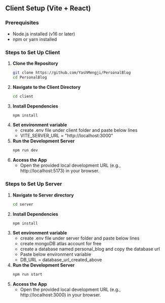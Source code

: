 ## Client Setup (Vite + React)

### Prerequisites
- Node.js installed (v16 or later)
- npm or yarn installed

### Steps to Set Up Client

1. **Clone the Repository**  
   ```sh
   git clone https://github.com/YashMengji/PersonalBlog
   cd PersonalBlog
2. **Navigate to the Client Directory**
   ```sh
   cd client
3. **Install Dependencies**
   ```sh
   npm install
4. **Set environment variable**
    - create .env file under client folder and paste below lines
    - VITE_SERVER_URL = "http://localhost:3000"
5. **Run the Development Server**
   ```sh
   npm run dev
6. **Access the App**
    - Open the provided local development URL (e.g., http://localhost:5173) in your browser.

### Steps to Set Up Server

1. **Navigate to Server directory**
   ```sh
   cd server
2. **Install Dependencies**
   ```sh
   npm install
3. **Set environment variable**
    - create .env file under server folder and paste below lines
    - create mongoDB atlas account for free
    - create a database named personal_blog and copy the database url
    - Paste below environment variable
    - DB_URL = database_url_created_above
4. **Run the Development Server**
   ```sh
   npm run start
5. **Access the App**
   -  Open the provided local development URL (e.g., http://localhost:3000) in your browser.



